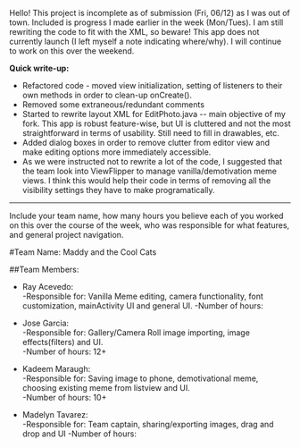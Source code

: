 Hello! This project is incomplete as of submission (Fri, 06/12) as I was out of town. Included is progress I made earlier in the week (Mon/Tues). I am still rewriting the code to fit with the XML, so beware! This app does not currently launch (I left myself a note indicating where/why). I will continue to work on this over the weekend.

**Quick write-up:**
* Refactored code - moved view initialization, setting of listeners to their own methods in order to clean-up onCreate().
* Removed some extraneous/redundant comments
* Started to rewrite layout XML for EditPhoto.java -- main objective of my fork. This app is robust feature-wise, but UI is cluttered and not the most straightforward in terms of usability. Still need to fill in drawables, etc.
* Added dialog boxes in order to remove clutter from editor view and make editing options more immediately accessible.
* As we were instructed not to rewrite a lot of the code, I suggested that the team look into ViewFlipper to manage vanilla/demotivation meme views. I think this would help their code in terms of removing all the visibility settings they have to make programatically.

----------------------------------------------------------------------------

Include your team name, how many hours you believe each of you worked on this over the course of the week, who was responsible for what features, and general project navigation.

#Team Name: Maddy and the Cool Cats

##Team Members:

* Ray Acevedo:  
  -Responsible for: Vanilla Meme editing, camera functionality, font customization, mainActivity UI and general UI.
  -Number of hours: 

* Jose Garcia:  
  -Responsible for: Gallery/Camera Roll image importing, image effects(filters) and UI.   
  -Number of hours: 12+

* Kadeem Maraugh:  
  -Responsible for: Saving image to phone, demotivational meme, choosing existing meme from listview and UI.  
  -Number of hours: 10+

* Madelyn Tavarez:    
  -Responsible for: Team captain, sharing/exporting images, drag and drop and UI
  -Number of hours: 
